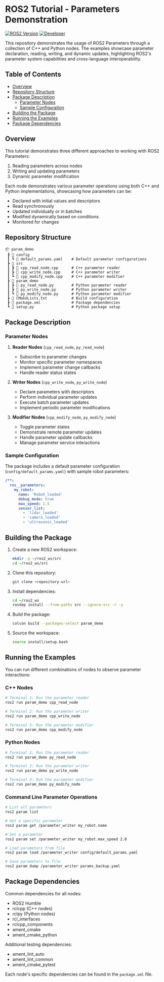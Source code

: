 # ROS2 Tutorial - Parameters Demonstration

[![ROS2 Version](https://img.shields.io/badge/ROS2-Humble-blue)](https://docs.ros.org/en/humble/)
[![Developer](https://img.shields.io/badge/Developer-shashank3199-green)](https://github.com/shashank3199)

This repository demonstrates the usage of ROS2 Parameters through a collection of C++ and Python nodes. The examples showcase parameter declaration, reading, writing, and dynamic updates, highlighting ROS2's parameter system capabilities and cross-language interoperability.

## Table of Contents

- [Overview](#overview)
- [Repository Structure](#repository-structure)
- [Package Description](#package-description)
  - [Parameter Nodes](#parameter-nodes)
  - [Sample Configuration](#sample-configuration)
- [Building the Package](#building-the-package)
- [Running the Examples](#running-the-examples)
- [Package Dependencies](#package-dependencies)

## Overview

This tutorial demonstrates three different approaches to working with ROS2 Parameters:

1. Reading parameters across nodes
2. Writing and updating parameters
3. Dynamic parameter modification

Each node demonstrates various parameter operations using both C++ and Python implementations, showcasing how parameters can be:

- Declared with initial values and descriptors
- Read synchronously
- Updated individually or in batches
- Modified dynamically based on conditions
- Monitored for changes

## Repository Structure

```plaintext
📦 param_demo
 ┣ 📂 config
 ┃ ┗ 📄 default_params.yaml    # Default parameter configurations
 ┣ 📂 src
 ┃ ┣ 📄 cpp_read_node.cpp      # C++ parameter reader
 ┃ ┣ 📄 cpp_write_node.cpp     # C++ parameter writer
 ┃ ┗ 📄 cpp_modify_node.cpp    # C++ parameter modifier
 ┣ 📂 param_demo
 ┃ ┣ 📄 py_read_node.py        # Python parameter reader
 ┃ ┣ 📄 py_write_node.py       # Python parameter writer
 ┃ ┗ 📄 py_modify_node.py      # Python parameter modifier
 ┣ 📄 CMakeLists.txt           # Build configuration
 ┣ 📄 package.xml              # Package dependencies
 ┗ 📄 setup.py                 # Python package setup
```

## Package Description

### Parameter Nodes

1. **Reader Nodes** (`cpp_read_node`, `py_read_node`)
   - Subscribe to parameter changes
   - Monitor specific parameter namespaces
   - Implement parameter change callbacks
   - Handle reader status states

2. **Writer Nodes** (`cpp_write_node`, `py_write_node`)
   - Declare parameters with descriptors
   - Perform individual parameter updates
   - Execute batch parameter updates
   - Implement periodic parameter modifications

3. **Modifier Nodes** (`cpp_modify_node`, `py_modify_node`)
   - Toggle parameter states
   - Demonstrate remote parameter updates
   - Handle parameter update callbacks
   - Manage parameter service interactions

### Sample Configuration

The package includes a default parameter configuration (`config/default_params.yaml`) with sample robot parameters:

```yaml
/**:
  ros__parameters:
    my_robot:
      name: 'RoboX_loaded'
      debug_mode: true
      max_speed: 1.5
      sensor_list:
        - 'lidar_loaded'
        - 'camera_loaded'
        - 'ultrasonic_loaded'
```

## Building the Package

1. Create a new ROS2 workspace:

    ```bash
    mkdir -p ~/ros2_ws/src
    cd ~/ros2_ws/src
    ```

2. Clone this repository:

    ```bash
    git clone <repository-url>
    ```

3. Install dependencies:

    ```bash
    cd ~/ros2_ws
    rosdep install --from-paths src --ignore-src -r -y
    ```

4. Build the package:

    ```bash
    colcon build --packages-select param_demo
    ```

5. Source the workspace:

    ```bash
    source install/setup.bash
    ```

## Running the Examples

You can run different combinations of nodes to observe parameter interactions:

### C++ Nodes

```bash
# Terminal 1: Run the parameter reader
ros2 run param_demo cpp_read_node

# Terminal 2: Run the parameter writer
ros2 run param_demo cpp_write_node

# Terminal 3: Run the parameter modifier
ros2 run param_demo cpp_modify_node
```

### Python Nodes

```bash
# Terminal 1: Run the parameter reader
ros2 run param_demo py_read_node

# Terminal 2: Run the parameter writer
ros2 run param_demo py_write_node

# Terminal 3: Run the parameter modifier
ros2 run param_demo py_modify_node
```

### Command Line Parameter Operations

```bash
# List all parameters
ros2 param list

# Get a specific parameter
ros2 param get /parameter_writer my_robot.name

# Set a parameter
ros2 param set /parameter_writer my_robot.max_speed 2.0

# Load parameters from file
ros2 param load /parameter_writer config/default_params.yaml

# Save parameters to file
ros2 param dump /parameter_writer params_backup.yaml
```

## Package Dependencies

Common dependencies for all nodes:

- ROS2 Humble
- rclcpp (C++ nodes)
- rclpy (Python nodes)
- rcl_interfaces
- rclcpp_components
- ament_cmake
- ament_cmake_python

Additional testing dependencies:

- ament_lint_auto
- ament_lint_common
- ament_cmake_pytest

Each node's specific dependencies can be found in the `package.xml` file.
